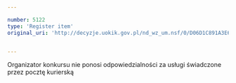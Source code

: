 ```yaml
---

number: 5122
type: 'Register item'
original_uri: 'http://decyzje.uokik.gov.pl/nd_wz_um.nsf/0/D06D1C891A3E6A94C1257BBE0033712B?OpenDocument'


---
```


Organizator konkursu nie ponosi odpowiedzialności za usługi świadczone przez pocztę kurierską
